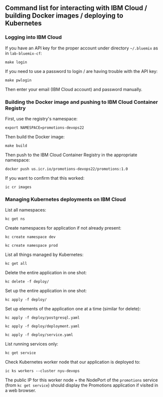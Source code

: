 ## Command list for interacting with IBM Cloud / building Docker images / deploying to Kubernetes

### Logging into IBM Cloud

If you have an API key for the proper account under directory `~/.bluemix` as in `lab-bluemix-cf`:

`make login`

If you need to use a password to login / are having trouble with the API key:

`make pwlogin`

Then enter your email (IBM Cloud account) and password manually.

### Building the Docker image and pushing to IBM Cloud Container Registry

First, use the registry's namespace:

`export NAMESPACE=promotions-devops22`

Then build the Docker image:

`make build`

Then push to the IBM Cloud Container Registry in the appropriate namespace:

`docker push us.icr.io/promotions-devops22/promotions:1.0`

If you want to confirm that this worked:

`ic cr images`

### Managing Kubernetes deployments on IBM Cloud

List all namespaces:

`kc get ns`

Create namespaces for application if not already present:

`kc create namespace dev`

`kc create namespace prod`

List all things managed by Kubernetes:

`kc get all`

Delete the entire application in one shot:

`kc delete -f deploy/`

Set up the entire application in one shot:

`kc apply -f deploy/`

Set up elements of the application one at a time (similar for delete):

`kc apply -f deploy/postgresql.yaml`

`kc apply -f deploy/deployment.yaml`

`kc apply -f deploy/service.yaml`

List running services only:

`kc get service`

Check Kubernetes worker node that our application is deployed to:

`ic ks workers --cluster nyu-devops`

The public IP for this worker node + the NodePort of the `promotions` service (from `kc get service`) should display the Promotions application if visited in a web browser.
